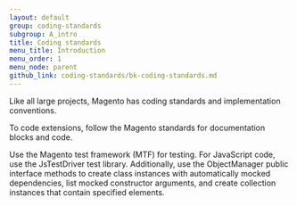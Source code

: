 ```yaml
---
layout: default
group: coding-standards
subgroup: A_intro
title: Coding standards
menu_title: Introduction
menu_order: 1
menu_node: parent
github_link: coding-standards/bk-coding-standards.md
---
```


<p>Like all large projects, Magento has coding standards and implementation conventions.</p>

<p>To code extensions, follow the Magento standards for documentation blocks and code.</p>
<p>Use the Magento test framework (MTF) for testing. For JavaScript code, use the JsTestDriver test library. Additionally, use the ObjectManager public interface methods to create class instances with automatically mocked dependencies, list mocked constructor arguments, and create collection instances that contain specified elements.</p>



